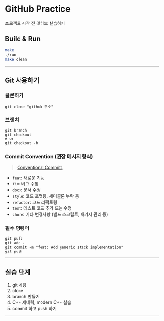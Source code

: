 # GitHub Practice

프로젝트 시작 전 깃허브 실습하기

## Build & Run
```bash
make
./run
make clean
```

---

## Git 사용하기

### 클론하기
```
git clone "github 주소"
```

### 브랜치
```
git branch
git checkout
# or
git checkout -b
```

### Commit Convention (권장 메시지 형식)

> [Conventional Commits](https://www.conventionalcommits.org/)

- `feat`: 새로운 기능
- `fix`: 버그 수정
- `docs`: 문서 수정
- `style`: 코드 포맷팅, 세미콜론 누락 등
- `refactor`: 코드 리팩토링
- `test`: 테스트 코드 추가 또는 수정
- `chore`: 기타 변경사항 (빌드 스크립트, 패키지 관리 등)

### 필수 명령어
```
git pull
git add .
git commit -m "feat: Add generic stack implementation"
git push
```

---

## 실습 단계
1. git 세팅
2. clone
3. branch 만들기
4. C++ 제네릭, modern C++ 실습
5. commit 하고 push 하기

---